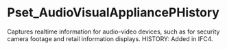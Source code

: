 # Pset_AudioVisualAppliancePHistory

Captures realtime information for audio-video devices, such as for security camera footage and retail information displays. HISTORY: Added in IFC4.
